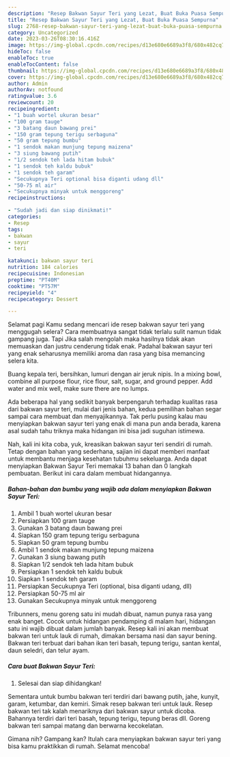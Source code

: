 ```yaml
---
description: "Resep Bakwan Sayur Teri yang Lezat, Buat Buka Puasa Sempurna"
title: "Resep Bakwan Sayur Teri yang Lezat, Buat Buka Puasa Sempurna"
slug: 2768-resep-bakwan-sayur-teri-yang-lezat-buat-buka-puasa-sempurna
category: Uncategorized
date: 2023-03-26T08:30:16.416Z
image: https://img-global.cpcdn.com/recipes/d13e680e6689a3f8/680x482cq70/bakwan-sayur-teri-foto-resep-utama.jpg
hideToc: false
enableToc: true
enableTocContent: false
thumbnail: https://img-global.cpcdn.com/recipes/d13e680e6689a3f8/680x482cq70/bakwan-sayur-teri-foto-resep-utama.jpg
cover: https://img-global.cpcdn.com/recipes/d13e680e6689a3f8/680x482cq70/bakwan-sayur-teri-foto-resep-utama.jpg
author: Admin
authorAv: notfound
ratingvalue: 3.6
reviewcount: 20
recipeingredient:
- "1 buah wortel ukuran besar"
- "100 gram tauge"
- "3 batang daun bawang prei"
- "150 gram tepung terigu serbaguna"
- "50 gram tepung bumbu"
- "1 sendok makan munjung tepung maizena"
- "3 siung bawang putih"
- "1/2 sendok teh lada hitam bubuk"
- "1 sendok teh kaldu bubuk"
- "1 sendok teh garam"
- "Secukupnya Teri optional bisa diganti udang dll"
- "50-75 ml air"
- "Secukupnya minyak untuk menggoreng"
recipeinstructions:

- "Sudah jadi dan siap dinikmati!"
categories:
- Resep
tags:
- bakwan
- sayur
- teri

katakunci: bakwan sayur teri 
nutrition: 184 calories
recipecuisine: Indonesian
preptime: "PT40M"
cooktime: "PT57M"
recipeyield: "4"
recipecategory: Dessert

---
```



Selamat pagi Kamu sedang mencari ide resep bakwan sayur teri yang menggugah selera? Cara membuatnya sangat tidak terlalu sulit namun tidak gampang juga. Tapi Jika salah mengolah maka hasilnya tidak akan memuaskan dan justru cenderung tidak enak. Padahal bakwan sayur teri yang enak seharusnya memiliki aroma dan rasa yang bisa memancing selera kita.


Buang kepala teri, bersihkan, lumuri dengan air jeruk nipis. In a mixing bowl, combine all purpose flour, rice flour, salt, sugar, and ground pepper. Add water and mix well, make sure there are no lumps.

Ada beberapa hal yang sedikit banyak berpengaruh terhadap kualitas rasa dari bakwan sayur teri, mulai dari jenis bahan, kedua pemilihan bahan segar sampai cara membuat dan menyajikannya. Tak perlu pusing kalau mau menyiapkan bakwan sayur teri yang enak di mana pun anda berada, karena asal sudah tahu triknya maka hidangan ini bisa jadi suguhan istimewa.


Nah, kali ini kita coba, yuk, kreasikan bakwan sayur teri sendiri di rumah. Tetap dengan bahan yang sederhana, sajian ini dapat memberi manfaat untuk membantu menjaga kesehatan tubuhmu sekeluarga. Anda dapat menyiapkan Bakwan Sayur Teri memakai 13 bahan dan 0 langkah pembuatan. Berikut ini cara dalam membuat hidangannya.

<!--inarticleads1-->

##### Bahan-bahan dan bumbu yang wajib ada dalam menyiapkan Bakwan Sayur Teri:

1. Ambil 1 buah wortel ukuran besar
1. Persiapkan 100 gram tauge
1. Gunakan 3 batang daun bawang prei
1. Siapkan 150 gram tepung terigu serbaguna
1. Siapkan 50 gram tepung bumbu
1. Ambil 1 sendok makan munjung tepung maizena
1. Gunakan 3 siung bawang putih
1. Siapkan 1/2 sendok teh lada hitam bubuk
1. Persiapkan 1 sendok teh kaldu bubuk
1. Siapkan 1 sendok teh garam
1. Persiapkan Secukupnya Teri (optional, bisa diganti udang, dll)
1. Persiapkan 50-75 ml air
1. Gunakan Secukupnya minyak untuk menggoreng


Tribunners, menu goreng satu ini mudah dibuat, namun punya rasa yang enak banget. Cocok untuk hidangan pendamping di malam hari, hidangan satu ini wajib dibuat dalam jumlah banyak. Resep kali ini akan membuat bakwan teri untuk lauk di rumah, dimakan bersama nasi dan sayur bening. Bakwan teri terbuat dari bahan ikan teri basah, tepung terigu, santan kental, daun seledri, dan telur ayam. 

<!--inarticleads2-->

##### Cara buat Bakwan Sayur Teri:


1. Selesai dan siap dihidangkan!

Sementara untuk bumbu bakwan teri terdiri dari bawang putih, jahe, kunyit, garam, ketumbar, dan kemiri. Simak resep bakwan teri untuk lauk. Resep bakwan teri tak kalah menariknya dari bakwan sayur untuk dicoba. Bahannya terdiri dari teri basah, tepung terigu, tepung beras dll. Goreng bakwan teri sampai matang dan berwarna kecokelatan. 

Gimana nih? Gampang kan? Itulah cara menyiapkan bakwan sayur teri yang bisa kamu praktikkan di rumah. Selamat mencoba!
